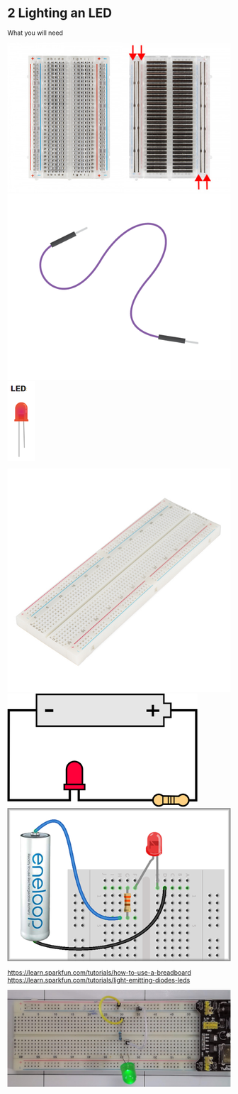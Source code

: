 # 2 Lighting an LED

What you will need

![](breadboad.jpg)
![](jumper-male-to-male.png)
![](LED.png)

![](12615-01.jpg)
![](LEDCircuit.png)
![](lightLED_batteryBreadLedCircuit.png)

https://learn.sparkfun.com/tutorials/how-to-use-a-breadboard
https://learn.sparkfun.com/tutorials/light-emitting-diodes-leds




![LED](BBLED.jpg)
